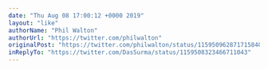 ```yaml
---
date: "Thu Aug 08 17:00:12 +0000 2019"
layout: "like"
authorName: "Phil Walton"
authorUrl: "https://twitter.com/philwalton"
originalPost: "https://twitter.com/philwalton/status/1159509628717158400"
inReplyTo: "https://twitter.com/DasSurma/status/1159508323466711043"
---
```

